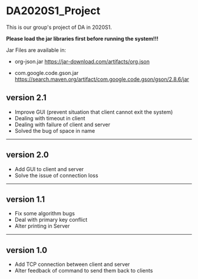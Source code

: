 # DA2020S1_Project
  This is our group's project of DA in 2020S1.

**Please load the jar libraries first before running the system!!!**

Jar Files are available in: 

- org-json.jar https://jar-download.com/artifacts/org.json

- com.google.code.gson.jar https://search.maven.org/artifact/com.google.code.gson/gson/2.8.6/jar

## version 2.1

  - Improve GUI (prevent situation that client cannot exit the system)
  - Dealing with timeout in client
  - Dealing with failure of client and server
  - Solved the bug of space in name
___

## version 2.0

  - Add GUI to client and server
  - Solve the issue of connection loss
___

## version 1.1

  - Fix some algorithm bugs
  - Deal with primary key conflict
  - Alter printing in Server

___

## version 1.0

  - Add TCP connection between client and server
  - Alter feedback of command to send them back to clients
